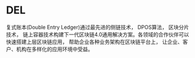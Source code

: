 # DEL
复式账本(Double Entry Ledger)通过最先进的侧链技术， DPOS算法， 区块分片技术， 链上容器技术构建下一代区块链4.0通用解决方案。各领域的合作伙伴可以快速搭建上层区块链应用， 帮助企业各种业务架构在区块链平台上， 让企业、客户、机构在多样化的应用环境中受益。
